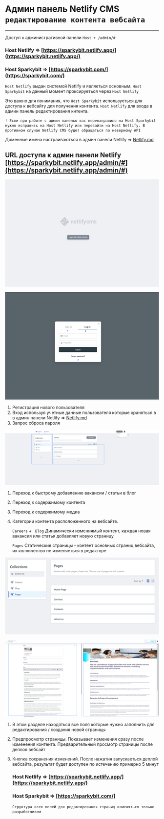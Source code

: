 # Админ панель Netlify CMS `редактирование контента вебсайта`

------

Доступ к административной панели  `Host + /admin/#`

### Host Netlify => [https://sparkybit.netlify.app/](https://sparkybit.netlify.app/)

### Host Sparkybit => [https://sparkybit.com/](https://sparkybit.com/)

`Host Netlify` выдан системой Netlify и являеться основным. `Host Sparkybit`  на данный момент проксируеться через `Host Netlify` 

Это важно для понимания, что `Host Sparkybit` используеться для доступа к вебсайту для получения контента. `Host Netlify` для входа в админ панель редактирования кнтента. 

```
! Если при работе с админ панелью вас перенаправило на Host Sparkybit нужно исправить на Host Netlify или перезайти на Host Netlify. В противном случае Netlify CMS будет обращаться по неверному API 

```

Доменные имена настраиваються в админ панели Netlify => [Netlify.md](C:\Users\Admin\OneDrive\Desktop\manual\netlify.md)

## URL доступа к админ панели Netlify [https://sparkybit.netlify.app/admin/#](https://sparkybit.netlify.app/admin/#)

![](images\login_admin.png)

![](.\images\Login_admin2.png)

1. Регистрация нового пользователя 
2. Вход используя учетные данные пользователя  которые храняться в  в админ панели Netlify => [Netlify.md](C:\Users\Admin\OneDrive\Desktop\manual\netlify.md)
3. Запрос сброса пароля

![](.\images\editor.png)

1. Переход к быстрому добавлению вакансии / статьи в блог

2. Переход к содержимому контента 

3. Переход к содержимому медиа

4. Категории контента расположенного на вебсайте. 

   `Careers` + ` Blog` Динамически измениямый контент, каждая новая вакансия или статья добавляет новую страницу

   `Pages` Статические страницы - контент основных страниц вебсайта, их колличество не изменяеться в редакторе 

![](.\images\pages.png)

![](.\images\content.png)

1. В этом разделе находяться все поля которые нужно заполнить для редактирования / создания новой страницы

2. Предпросмотр страницы. Показывает изменения сразу после изменения контента. Предварительный просмотр страницы после деплоя вебсайт

3. Кнопка сохранения изменений. После нажатия запускаеться деплой вебсайта, результат будет доступен по истечению примерно 5 минут 

   ### Host Netlify => [https://sparkybit.netlify.app/](https://sparkybit.netlify.app/)

   ### Host Sparkybit => [https://sparkybit.com/]

   ```
   Структура всех полей для редактирования страниц изменяться только разработчиком
   ```

   
